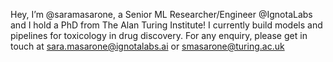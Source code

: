 

Hey, I’m @saramasarone, a Senior ML Researcher/Engineer @IgnotaLabs and I hold a PhD from The Alan Turing Institute! I currently build models and pipelines for toxicology in drug discovery.
For any enquiry, please get in touch at sara.masarone@ignotalabs.ai or smasarone@turing.ac.uk


<!---
saramasarone/saramasarone is a ✨ special ✨ repository because its `README.md` (this file) appears on your GitHub profile.
You can click the Preview link to take a look at your changes.
--->
